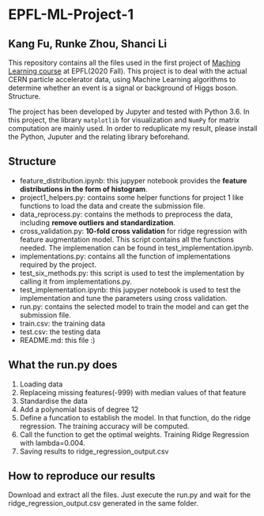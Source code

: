 # EPFL-ML-Project-1
## Kang Fu, Runke Zhou, Shanci Li 
This repository contains all the files used in the first project of [Maching Learning course](https://www.epfl.ch/labs/mlo/machine-learning-cs-433/) at EPFL(2020 Fall).
This project is to deal with the actual CERN particle accelerator data, using Machine Learning algorithms to determine whether an event is a signal or background of Higgs boson.
Structure.

The project has been developed by Jupyter and tested with Python 3.6. In this project, the library  `matplotlib` for visualization and `NumPy` for matrix computation are mainly used. In order to reduplicate my result, please install the Python, Juputer and the relating library beforehand.

## Structure
- feature_distribution.ipynb: this jupyper notebook provides the **feature distributions in the form of histogram**. 
- project1_helpers.py: contains some helper functions for project 1 like functions to load the data and create the submission file.
- data_reprocess.py: contains the methods to preprocess the data, including **remove outliers and standardization**.
- cross_validation.py: **10-fold cross validation** for ridge regression with feature augmentation model. This script contains all the functions needed. The implemenation can be found in test_implementation.ipynb.
- implementations.py: contains all the function of implementations required by the project.
- test_six_methods.py: this script is used to test the implementation by calling it from implementations.py.
- test_implementation.ipynb: this jupyper notebook is used to test the implementation and tune the parameters using cross validation.
- run.py: contains the selected model to train the model and can get the submission file.
- train.csv: the training data
- test.csv: the testing data
- README.md: this file :)

## What the run.py does
1. Loading data
2. Replaceing missing features(-999) with median values of that feature
3. Standardise the data 
4. Add a polynomial basis of degree 12
5. Define a funcation to establish the model. In that function, do the ridge regression. The training accuracy will be computed.
6. Call the function to get the optimal weights. Training Ridge Regression with lambda=0.004.
8. Saving results to ridge_regression_output.csv

## How to reproduce our results
Download and extract all the files. Just execute the run.py and wait for the ridge_regression_output.csv generated in the same folder.
